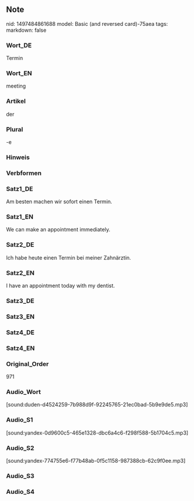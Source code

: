 ## Note
nid: 1497484861688
model: Basic (and reversed card)-75aea
tags: 
markdown: false

### Wort_DE
Termin

### Wort_EN
meeting

### Artikel
der

### Plural
-e

### Hinweis


### Verbformen


### Satz1_DE
Am besten machen wir sofort einen Termin.

### Satz1_EN
We can make an appointment immediately.

### Satz2_DE
Ich habe heute einen Termin bei meiner Zahnärztin.

### Satz2_EN
I have an appointment today with my dentist.

### Satz3_DE


### Satz3_EN


### Satz4_DE


### Satz4_EN


### Original_Order
971

### Audio_Wort
[sound:duden-d4524259-7b988d9f-92245765-21ec0bad-5b9e9de5.mp3]

### Audio_S1
[sound:yandex-0d9600c5-465e1328-dbc6a4c6-f298f588-5b1704c5.mp3]

### Audio_S2
[sound:yandex-774755e6-f77b48ab-0f5c1158-987388cb-62c9f0ee.mp3]

### Audio_S3


### Audio_S4


